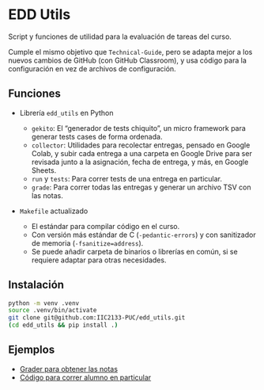 # EDD Utils

Script y funciones de utilidad para la evaluación de tareas del curso.

Cumple el mismo objetivo que `Technical-Guide`, pero se adapta mejor a los nuevos cambios de GitHub (con GitHub Classroom), y usa código para la configuración en vez de archivos de configuración.

## Funciones

- Librería `edd_utils` en Python

  - `gekito`: El “generador de tests chiquito”, un micro framework para generar tests cases de forma ordenada.
  - `collector`: Utilidades para recolectar entregas, pensado en Google Colab, y subir cada entrega a una carpeta en Google Drive para ser revisada junto a la asignación, fecha de entrega, y más, en Google Sheets.
  - `run` y `tests`: Para correr tests de una entrega en particular.
  - `grade`: Para correr todas las entregas y generar un archivo TSV con las notas.

- `Makefile` actualizado

  - El estándar para compilar código en el curso.
  - Con versión más estándar de C (`-pedantic-errors`) y con sanitizador de memoria (`-fsanitize=address`).
  - Se puede añadir carpeta de binarios o librerías en común, si se requiere adaptar para otras necesidades.

## Instalación

```sh
python -m venv .venv
source .venv/bin/activate
git clone git@github.com:IIC2133-PUC/edd_utils.git
(cd edd_utils && pip install .)
```

## Ejemplos

- [Grader para obtener las notas](./examples/grader.py)
- [Código para correr alumno en particular](./examples/student.py.py)
